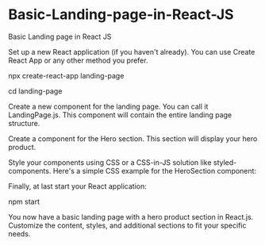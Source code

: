 # Basic-Landing-page-in-React-JS
Basic Landing page in React JS

Set up a new React application (if you haven't already). You can use Create React App or any other method you prefer.

npx create-react-app landing-page

cd landing-page

Create a new component for the landing page. You can call it LandingPage.js. This component will contain the entire landing page structure. 

Create a component for the Hero section. This section will display your hero product.

Style your components using CSS or a CSS-in-JS solution like styled-components. Here's a simple CSS example for the HeroSection component:

Finally, at last start your React application:

npm start

You now have a basic landing page with a hero product section in React.js. Customize the content, styles, and additional sections to fit your specific needs. 



